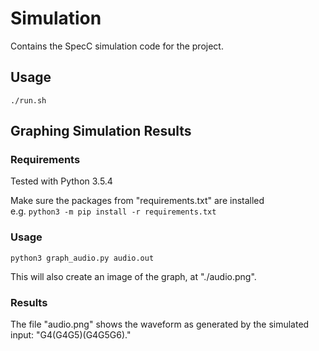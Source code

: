 # Simulation
Contains the SpecC simulation code for the project.

## Usage
`./run.sh`

## Graphing Simulation Results

### Requirements
Tested with Python 3.5.4  

Make sure the packages from "requirements.txt" are installed  
e.g. `python3 -m pip install -r requirements.txt`

### Usage
`python3 graph_audio.py audio.out`

This will also create an image of the graph, at "./audio.png".

### Results
The file "audio.png" shows the waveform as generated by the simulated input: "G4(G4G5)(G4G5G6)."
